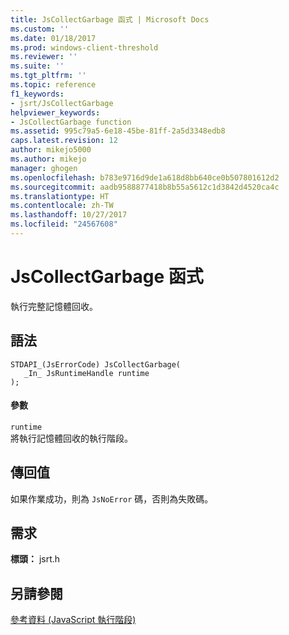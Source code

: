 ```yaml
---
title: JsCollectGarbage 函式 | Microsoft Docs
ms.custom: ''
ms.date: 01/18/2017
ms.prod: windows-client-threshold
ms.reviewer: ''
ms.suite: ''
ms.tgt_pltfrm: ''
ms.topic: reference
f1_keywords:
- jsrt/JsCollectGarbage
helpviewer_keywords:
- JsCollectGarbage function
ms.assetid: 995c79a5-6e18-45be-81ff-2a5d3348edb8
caps.latest.revision: 12
author: mikejo5000
ms.author: mikejo
manager: ghogen
ms.openlocfilehash: b783e9716d9de1a618d8bb640ce0b507801612d2
ms.sourcegitcommit: aadb9588877418b8b55a5612c1d3842d4520ca4c
ms.translationtype: HT
ms.contentlocale: zh-TW
ms.lasthandoff: 10/27/2017
ms.locfileid: "24567608"
---
```

# <a name="jscollectgarbage-function"></a>JsCollectGarbage 函式
執行完整記憶體回收。  
  
## <a name="syntax"></a>語法  
  
```  
STDAPI_(JsErrorCode) JsCollectGarbage(  
   _In_ JsRuntimeHandle runtime  
);  
```  
  
#### <a name="parameters"></a>參數  
 `runtime`  
 將執行記憶體回收的執行階段。  
  
## <a name="return-value"></a>傳回值  
 如果作業成功，則為 `JsNoError` 碼，否則為失敗碼。  
  
## <a name="requirements"></a>需求  
 **標頭：** jsrt.h  
  
## <a name="see-also"></a>另請參閱  
 [參考資料 (JavaScript 執行階段)](../chakra-hosting/reference-javascript-runtime.md)